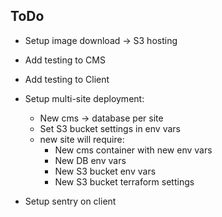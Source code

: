 
## ToDo

- Setup image download -> S3 hosting

- Add testing to CMS
- Add testing to Client

- Setup multi-site deployment:
  - New cms -> database per site
  - Set S3 bucket settings in env vars
  - new site will require:
    - New cms container with new env vars
    - New DB env vars
    - New S3 bucket env vars
    - New S3 bucket terraform settings

- Setup sentry on client